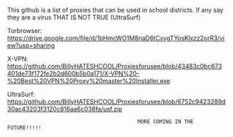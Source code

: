 This github is a list of proxies that can be used in school districts. If any say they are a virus THAT IS NOT TRUE (UltraSurf)

Torbrowser: https://drive.google.com/file/d/1bHmcWO1M8naD6tCxygTYosKlxzz2orR3/view?usp=sharing


X-VPN: https://github.com/BillyHATESHCOOL/Proxiesforusee/blob/43483c0bc673401de73f172fe2b2d600b5b0a171/X-VPN%20-%20Best%20VPN%20Proxy%20master%20Installer.exe


UltraSurf: https://github.com/BillyHATESHCOOL/Proxiesforusee/blob/6752c9423289d30ac43203f3120c816aa6c038fa/usf.zip

                                              MORE COMING IN THE FUTURE!!!!!
